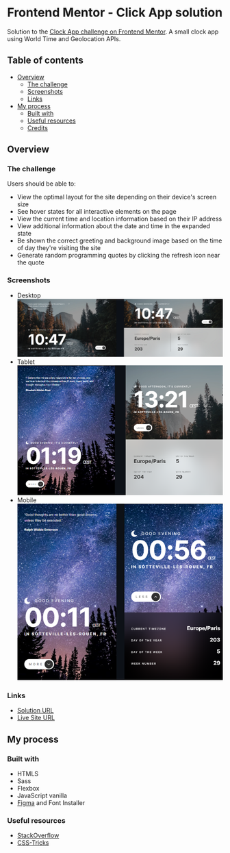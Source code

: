 # Frontend Mentor - Click App solution

Solution to the [Clock App challenge on Frontend Mentor](https://www.frontendmentor.io/challenges/clock-app-LMFaxFwrM). A small clock app using World Time and Geolocation APIs. 

## Table of contents

- [Overview](#overview)
  - [The challenge](#the-challenge)
  - [Screenshots](#screenshot)
  - [Links](#links)
- [My process](#my-process)
  - [Built with](#built-with)
  - [Useful resources](#useful-resources)
  - [Credits](#credits)

## Overview

### The challenge

Users should be able to:

- View the optimal layout for the site depending on their device's screen size
- See hover states for all interactive elements on the page
- View the current time and location information based on their IP address
- View additional information about the date and time in the expanded state
- Be shown the correct greeting and background image based on the time of day they're visiting the site
- Generate random programming quotes by clicking the refresh icon near the quote

### Screenshots

- Desktop  
![](./desktop.png)  
- Tablet  
![](./tablet.png)  
- Mobile  
![](./mobile.png)

### Links

- [Solution URL](https://www.frontendmentor.io/solutions/responsive-clock-app-html5-sass-and-vanilla-js-with-apis-TgsRp316u)  
- [Live Site URL](https://charlottesaidi.github.io/clock-app/) 

## My process

### Built with

- HTMLS
- Sass
- Flexbox
- JavaScript vanilla
- [Figma](https://www.figma.com/) and Font Installer

### Useful resources

- [StackOverflow](https://stackoverflow.com/)
- [CSS-Tricks](https://css-tricks.com/)
